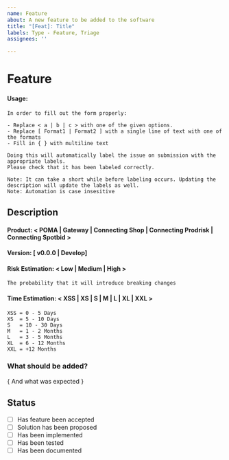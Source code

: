 ```yaml
---
name: Feature
about: A new feature to be added to the software
title: "[Feat]: Title"
labels: Type - Feature, Triage
assignees: ''

---
```


# Feature

#### Usage:
```
In order to fill out the form properly:

- Replace < a | b | c > with one of the given options.
- Replace [ Format1 | Format2 ] with a single line of text with one of the formats
- Fill in { } with multiline text

Doing this will automatically label the issue on submission with the appropriate labels.
Please check that it has been labeled correctly.

Note: It can take a short while before labeling occurs. Updating the description will update the labels as well.
Note: Automation is case insesitive
```

## Description

#### Product: < POMA | Gateway | Connecting Shop | Connecting Prodrisk | Connecting Spotbid >

#### Version: [ v0.0.0 |  Develop]

#### Risk Estimation: < Low | Medium | High >
``
The probability that it will introduce breaking changes
``
#### Time Estimation: < XSS | XS |  S | M | L | XL | XXL >

```
XSS = 0 - 5 Days
XS  = 5 - 10 Days
S   = 10 - 30 Days
M   = 1 - 2 Months
L   = 3 - 5 Months
XL  = 6 - 12 Months
XXL = +12 Months
```

### What should be added?

{ And what was expected }

## Status

- [ ] Has feature been accepted
- [ ] Solution has been proposed
- [ ] Has been implemented
- [ ] Has been tested
- [ ] Has been documented